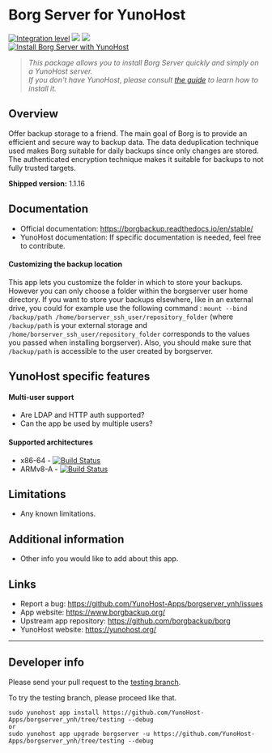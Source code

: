 # Borg Server for YunoHost

[![Integration level](https://dash.yunohost.org/integration/borgserver.svg)](https://dash.yunohost.org/appci/app/borgserver) ![](https://ci-apps.yunohost.org/ci/badges/borgserver.status.svg) ![](https://ci-apps.yunohost.org/ci/badges/borgserver.maintain.svg)  
[![Install Borg Server with YunoHost](https://install-app.yunohost.org/install-with-yunohost.svg)](https://install-app.yunohost.org/?app=borgserver)

> *This package allows you to install Borg Server quickly and simply on a YunoHost server.  
If you don't have YunoHost, please consult [the guide](https://yunohost.org/#/install) to learn how to install it.*

## Overview
Offer backup storage to a friend.
The main goal of Borg is to provide an efficient and secure way to backup data. The data deduplication technique used makes Borg suitable for daily backups since only changes are stored. The authenticated encryption technique makes it suitable for backups to not fully trusted targets.

**Shipped version:** 1.1.16

## Documentation

 * Official documentation: https://borgbackup.readthedocs.io/en/stable/
 * YunoHost documentation: If specific documentation is needed, feel free to contribute.

#### Customizing the backup location

This app lets you customize the folder in which to store your backups. However you can only choose a folder within the borgserver user home directory.
If you want to store your backups elsewhere, like in an external drive, you could for example use the following command : `mount --bind /backup/path /home/borserver_ssh_user/repository_folder` (where `/backup/path` is your external storage and `/home/borserver_ssh_user/repository_folder` corresponds to the values you passed when installing borgserver).
Also, you should make sure that `/backup/path` is accessible to the user created by borgserver.

## YunoHost specific features

#### Multi-user support

 * Are LDAP and HTTP auth supported?
 * Can the app be used by multiple users?

#### Supported architectures

* x86-64 - [![Build Status](https://ci-apps.yunohost.org/ci/logs/borgserver%20%28Apps%29.svg)](https://ci-apps.yunohost.org/ci/apps/borgserver/)
* ARMv8-A - [![Build Status](https://ci-apps-arm.yunohost.org/ci/logs/borgserver%20%28Apps%29.svg)](https://ci-apps-arm.yunohost.org/ci/apps/borgserver/)

## Limitations

* Any known limitations.

## Additional information

* Other info you would like to add about this app.

## Links

 * Report a bug: https://github.com/YunoHost-Apps/borgserver_ynh/issues
 * App website: https://www.borgbackup.org/
 * Upstream app repository: https://github.com/borgbackup/borg
 * YunoHost website: https://yunohost.org/

---

## Developer info

Please send your pull request to the [testing branch](https://github.com/YunoHost-Apps/borgserver_ynh/tree/testing).

To try the testing branch, please proceed like that.
```
sudo yunohost app install https://github.com/YunoHost-Apps/borgserver_ynh/tree/testing --debug
or
sudo yunohost app upgrade borgserver -u https://github.com/YunoHost-Apps/borgserver_ynh/tree/testing --debug
```

